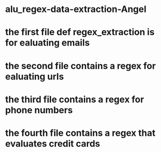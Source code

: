 ﻿# alu_regex-data-extraction-Angel
# the first file def regex_extraction is for ealuating emails
# the second file contains a regex for ealuating urls
# the third file contains a regex for phone numbers
# the fourth file contains a regex that evaluates credit cards
